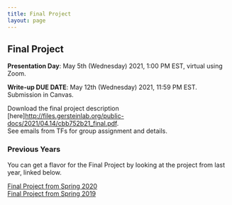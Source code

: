 ```yaml
---
title: Final Project
layout: page
---
```


## Final Project
**Presentation Day**: May 5th (Wednesday) 2021, 1:00 PM EST, virtual using Zoom.

**Write-up DUE DATE**: May 12th (Wednesday) 2021, 11:59 PM EST. Submission in Canvas.

Download the final project description [here]http://files.gersteinlab.org/public-docs/2021/04.14/cbb752b21_final.pdf.  
See emails from TFs for group assignment and details.


### Previous Years
You can get a flavor for the Final Project by looking at the project from last year, linked below.

[Final Project from Spring 2020](http://cbb752b20.gersteinlab.org/final)    
[Final Project from Spring 2019](http://cbb752b19.gersteinlab.org/final)
